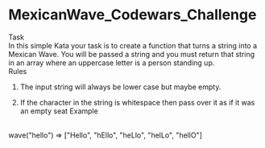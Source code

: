 # MexicanWave_Codewars_Challenge
Task
<br>
In this simple Kata your task is to create a function that turns a string into a Mexican Wave. You will be passed a string and you must return that string in an array where an uppercase letter is a person standing up. 
<br>
Rules
 1.  The input string will always be lower case but maybe empty.

 2.  If the character in the string is whitespace then pass over it as if it was an empty seat
Example
<br>
wave("hello") => ["Hello", "hEllo", "heLlo", "helLo", "hellO"]
